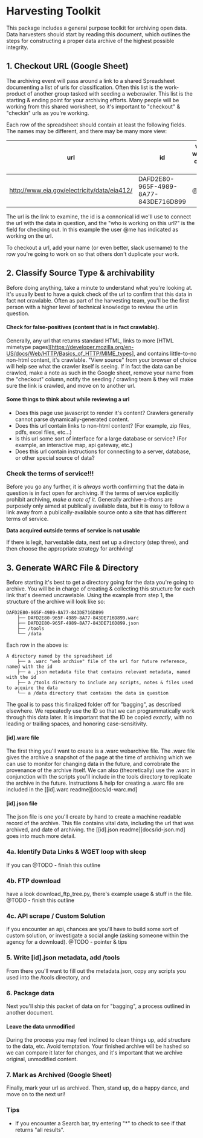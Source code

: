 # Harvesting Toolkit

This package includes a general purpose toolkit for archiving open data. Data harvesters should start by reading this document, which outlines the steps for constructing a proper data archive of the highest possible integrity.

## 1. Checkout URL (Google Sheet)
The archiving event will pass around a link to a shared Spreadsheet documenting a list of urls for classification. Often this list is the work-product of another group tasked with seeding a webcrawler. This list is the starting & ending point for your archiving efforts. Many people will be working from this shared worksheet, so it's important to "checkout" & "checkin" urls as you're working.

Each row of the spreadsheet should contain at least the following fields. The names may be different, and there may be many more view:

| url                                         | id                                   | who's working on this url? |
| ------------------------------------------- | ------------------------------------ | -------------------------- |
| http://www.eia.gov/electricity/data/eia412/ | DAFD2E80-965F-4989-8A77-843DE716D899 | @me                        |

The url is the link to examine, the id is a connonical id we'll use to connect the url with the data in question, and the "who is working on this url?" is the field for checking out. In this example the user @me has indicated as working on the url. 

To checkout a url, add your name (or even better, slack username) to the row you're going to work on so that others don't duplicate your work.

## 2. Classify Source Type & archivability
Before doing anything, take a minute to understand what you're looking at. It's usually best to have a quick check of the url to confirm that this data in fact not crawlable. Often as part of the harvesting team, you'll be the first person with a higher level of technical knowledge to review the url in question.

#### Check for false-positives (content that is in fact crawlable).
Generally, any url that returns standard HTML, links to more [HTML mimetype pages][https://developer.mozilla.org/en-US/docs/Web/HTTP/Basics_of_HTTP/MIME_types], and contains little-to-no non-html content, it's crawlable. "View source" from your browser of choice will help see what the crawler itself is seeing. If in fact the data can be crawled, make a note as such in the Google sheet, remove your name from the "checkout" column, notify the seeding / crawling team & they will make sure the link is crawled, and move on to another url.

#### Some things to think about while reviewing a url
* Does this page use javascript to render it's content? Crawlers generally cannot parse dynamically-generated content.
* Does this url contain links to non-html content? (For example, zip files, pdfs, excel files, etc...)
* Is this url some sort of interface for a large database or service? (For example, an interactive map, api gateway, etc.)
* Does this url contain instructions for connecting to a server, database, or other special source of data?

### Check the terms of service!!!
Before you go any further, it is *always* worth confirming that the data in question is in fact open for archiving. If the terms of service explicitly prohibit archiving, *make a note of it*. Generally archive-a-thons are purposely only aimed at publically available data, but it is easy to follow a link away from a publically-available source onto a site that has different terms of service.

**Data acquired outside terms of service is not usable**

If there is legit, harvestable data, next set up a directory (step three), and then choose the appropriate strategy for archiving!

## 3. Generate WARC File & Directory

Before starting it's best to get a directory going for the data you're going to archive. You will be in charge of creating & collecting this structure for each link that's deemed uncrawlable. Using the example from step 1, the structure of the archive will look like so:

	DAFD2E80-965F-4989-8A77-843DE716D899
		├── DAFD2E80-965F-4989-8A77-843DE716D899.warc
		├── DAFD2E80-965F-4989-8A77-843DE716D899.json
		├── /tools
		└── /data

Each row in the above is:

	A directory named by the spreadsheet id
		├── a .warc "web archive" file of the url for future reference, named with the id
		├── a .json metadata file that contains relevant metadata, named with the id
		├── a /tools directory to include any scripts, notes & files used to acquire the data
		└── a /data directory that contains the data in question


The goal is to pass this finalized folder off for "bagging", as described elsewhere. We repeatedly use the ID so that we can programmatically work through this data later. It is important that the ID be copied *exactly*, with no leading or trailing spaces, and honoring case-sensitivity.

#### [id].warc file
The first thing you'll want to create is a .warc webarchive file. The .warc file gives the archive a snapshot of the page at the time of archiving which we can use to monitor for changing data in the future, and corrobrate the provenance of the archive itself. We can also (theoretically) use the .warc in conjunction with the scripts you'll include in the tools directory to replicate the archive in the future. Instructions & help for creating a .warc file are included in the [[id].warc readme][docs/id-warc.md]

#### [id].json file
The json file is one you'll create by hand to create a machine readable record of the archive. This file contains vital data, including the url that was archived, and date of archiving. the [[id].json readme][docs/id-json.md] goes into much more detail.

### 4a. Identify Data Links & WGET loop with sleep
If you can 
@TODO - finish this outline

### 4b. FTP download
have a look download_ftp_tree.py, there's example usage & stuff in the file.
@TODO - finish this outline

### 4c. API scrape / Custom Solution
if you encounter an api, chances are you'll have to build some sort of custom solution, or investigate a social angle (asking someone within the agency for a download).
@TODO - pointer & tips

### 5. Write [id].json metadata, add /tools
From there you'll want to fill out the metadata.json, copy any scripts you used into the /tools directory, and 

### 6. Package data
Next you'll ship this packet of data on for "bagging", a process outlined in another document.

#### Leave the data unmodified
During the process you may feel inclined to clean things up, add structure to the data, etc. Avoid temptation. Your finished archive will be hashed so we can compare it later for changes, and it's important that we archive original, unmodified content.

### 7. Mark as Archived (Google Sheet)
Finally, mark your url as archived. Then, stand up, do a happy dance, and move on to the next url!

### Tips
* If you encounter a Search bar, try entering "*" to check to see if that returns "all results".
